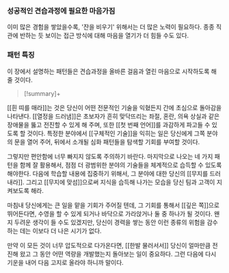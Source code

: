 ### 성공적인 견습과정에 필요한 마음가짐
이미 많은 경험을 쌓았을수록, '잔을 비우기' 위해서는 더 많은 노력이 필요하다. 종종 직관에 반하는 듯 보이는 접근 방식에 대해 마음을 열기가 더 힘들 수도 있다.

### 패턴 특징
이 장에서 설명하는 패턴들은 견습과정을 올바른 걸음과 열린 마음으로 시작하도록 해 줄 것이다.

> [!summary]+ 
> 
[[흰 띠를 매라]]는 것은 당신이 어떤 전문적인 기술을 익혔든지 간에 초심으로 돌아감을 나타낸다. [[열정을 드러냄]]은 초보자가 흔히 맞닥뜨리는 좌절, 혼란, 의욕 상실과 같은 장애물을 뚫고 전진할 수 있게 해 주며, 또한 [[첫 번째 언어]]를 과감하게 파고들 수 있도록 할 것이다. 특정한 분야에서 [[구체적인 기술]]을 익히는 일은 당신에게 그쪽 분야의 문을 열어 주어, 뒤에서 소개될 심화 패턴들을 탐색할 기회를 부여할 것이다.
>
그렇지만 편안함에 너무 빠지지 않도록 주의하기 바란다. 마지막으로 나오는 네 가지 패턴을 함께 잘 활용해서, 점점 더 광범위한 분야의 기술들을 체계적으로 습득할 수 있도록 해야한다. 다음에 학습할 내용에 집중하기 위해서, 그 분야에 대한 당신의 [[무지를 드러내라]]. 그리고 [[무지에 맞섬]]으로써 지식을 습득해 나가는 모습을 당신 팀과 고객이 지켜보도록 해라. 
>
마침내 당신에게는 큰 일을 맡을 기회가 주어질 텐데, 그 기회를 통해서 [[깊은 쪽]]으로 뛰어든다면, 수영을 할 수 있게 되거나 바닥으로 가라앉거나 둘 중 하나가 될 것이다. 왠지 두려운 생각이 들 수도 있겠지만, 당신이 경력을 쌓는 동안 이런 종류의 위험을 감수하는 데는 이보다 더 나은 시기가 없다. 
>
만약 이 모든 것이 너무 압도적으로 다가온다면, [[한발 물러서서]] 당신이 얼마만큼 전진해 왔고 그 동안 어떤 역량을 개발했는지 돌아보는 일이 중요하다. 그런 다음에 다시 기운을 내어 다음 고지로 올라야 하니까 말이다.